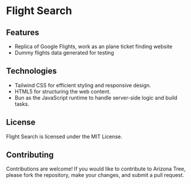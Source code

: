 # Flight Search



## Features
- Replica of Google Flights, work as an plane ticket finding website 
- Dummy flights data generated for testing



## Technologies
- Tailwind CSS for efficient styling and responsive design.
- HTML5 for structuring the web content.
- Bun as the JavaScript runtime to handle server-side logic and build tasks.

## License
Flight Search is licensed under the MIT License.

## Contributing
Contributions are welcome! If you would like to contribute to Arizona Tree, please fork the repository, make your changes, and submit a pull request.

